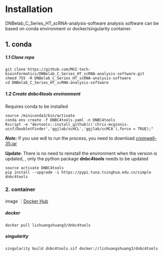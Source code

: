 # Installation

DNBelab_C_Series_HT_scRNA-analysis-software analysis software can be based on conda environment or docker/singularity container.



## 1. conda

##### 1.1 Clone repo

```shell
git clone https://github.com/MGI-tech-bioinformatics/DNBelab_C_Series_HT_scRNA-analysis-software.git
chmod 755 -R DNBelab_C_Series_HT_scRNA-analysis-software
cd DNBelab_C_Series_HT_scRNA-analysis-software
```

##### 1.2 Create dnbc4tools environment

Requires conda to be installed

```shell
source /miniconda3/bin/activate
conda env create -f DNBC4tools.yaml -n DNBC4tools
Rscript -e "devtools::install_github(c('chris-mcginnis-ucsf/DoubletFinder','ggjlab/scHCL','ggjlab/scMCA'),force = TRUE);"
```
***Note:*** If you use wdl to run the process, you need to download [cromwell-35.jar](https://github.com/broadinstitute/cromwell/releases/download/35/cromwell-35.jar)

**Update**: There is no need to reinstall the environment when the version is updated, , only the python package **dnbc4tools** needs to be updated

```shell
source activate DNBC4tools
pip install --upgrade -i https://pypi.tuna.tsinghua.edu.cn/simple dnbc4tools
```



### 2. container

image ：[Docker Hub](https://hub.docker.com/r/lishuangshuang3/dnbc4tools)

##### docker

```shell
docker pull lishuangshuang3/dnbc4tools
```

##### singularity

```shell
singularity build dnbc4tools.sif docker://lishuangshuang3/dnbc4tools
```
